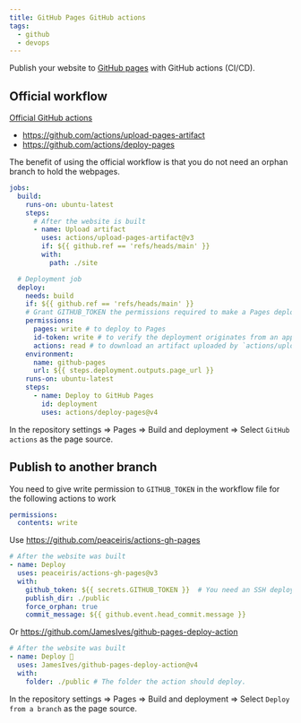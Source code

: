 ```yaml
---
title: GitHub Pages GitHub actions
tags:
  - github
  - devops
---
```


Publish your website to [GitHub pages](https://pages.github.com/) with GitHub actions (CI/CD).

## Official workflow

[Official GitHub actions](https://github.blog/changelog/2022-07-27-github-pages-custom-github-actions-workflows-beta/)

+ https://github.com/actions/upload-pages-artifact
+ https://github.com/actions/deploy-pages

The benefit of using the official workflow is that you do not need an orphan branch to hold the webpages.

```yaml title=".github/workflows/pages.yml"
jobs:
  build:
    runs-on: ubuntu-latest
    steps:
      # After the website is built
      - name: Upload artifact
        uses: actions/upload-pages-artifact@v3
        if: ${{ github.ref == 'refs/heads/main' }}
        with:
          path: ./site

  # Deployment job
  deploy:
    needs: build
    if: ${{ github.ref == 'refs/heads/main' }}
    # Grant GITHUB_TOKEN the permissions required to make a Pages deployment
    permissions:
      pages: write # to deploy to Pages
      id-token: write # to verify the deployment originates from an appropriate source
      actions: read # to download an artifact uploaded by `actions/upload-pages-artifact@v3`
    environment:
      name: github-pages
      url: ${{ steps.deployment.outputs.page_url }}
    runs-on: ubuntu-latest
    steps:
      - name: Deploy to GitHub Pages
        id: deployment
        uses: actions/deploy-pages@v4
```

In the repository settings => Pages => Build and deployment => Select `GitHub actions` as the page source.

## Publish to another branch

You need to give write permission to `GITHUB_TOKEN` in the workflow file for the following actions to work

```yaml
permissions:
  contents: write
```

Use https://github.com/peaceiris/actions-gh-pages

```yaml
# After the website was built
- name: Deploy
  uses: peaceiris/actions-gh-pages@v3
  with:
    github_token: ${{ secrets.GITHUB_TOKEN }}  # You need an SSH deploy key if deploying to another repo
    publish_dir: ./public
    force_orphan: true
    commit_message: ${{ github.event.head_commit.message }}
```

Or https://github.com/JamesIves/github-pages-deploy-action

```yaml
# After the website was built
- name: Deploy 🚀
  uses: JamesIves/github-pages-deploy-action@v4
  with:
    folder: ./public # The folder the action should deploy.
```

In the repository settings => Pages => Build and deployment => Select `Deploy from a branch` as the page source.
